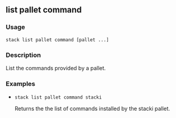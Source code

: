## list pallet command

### Usage

`stack list pallet command [pallet ...]`

### Description

List the commands provided by a pallet.

### Examples

* `stack list pallet command stacki`

   Returns the the list of commands installed by the stacki pallet.



